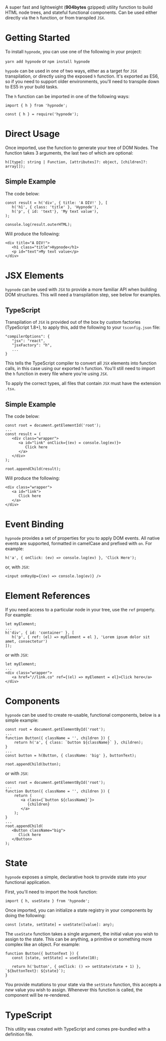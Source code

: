 A super fast and lightweight (**904bytes** gzipped) utility function to build HTML node trees, and stateful functional components. Can be used either directly via the `h` function, or from transpiled `JSX`.

# Getting Started

To install `hypnode`, you can use one of the following in your project:

`yarn add hypnode` or `npm install hypnode`

`hypode` can be used in one of two ways, either as a target for `JSX` transpilation, or directly using the exposed `h` function. It's exported as ES6, so if you need to support older environments, you'll need to transpile down to ES5 in your build tasks.

The `h` function can be imported in one of the following ways:

```
import { h } from 'hypnode';
```

```
const { h } = require('hypnode');
```

# Direct Usage

Once imported, use the function to generate your tree of DOM Nodes. The function takes 3 arguments, the last two of which are optional:

```
h([type]: string | Function, [attributes]?: object, [children]?: array[]);
```

## Simple Example

The code below:

```
const result = h('div', { title: 'A DIV!' }, [
   h('h1', { class: 'title' }, 'Hypnode'),
   h('p', { id: 'text'}, 'My text value'),
);

console.log(result.outerHTML);
```

Will produce the following:

```
<div title="A DIV!">
   <h1 class="title">Hypnode</h1>
   <p id="text">My text value</p>
</div>
```

# JSX Elements

`hypnode` can be used with `JSX` to provide a more familiar API when building DOM structures. This will need a transpilation step, see below for examples.

## TypeScript

Transpilation of `JSX` is provided out of the box by custom factories (TypeScript 1.8+), to apply this, add the following to your `tsconfig.json` file:

```
"compilerOptions": {
   "jsx": "react",
   "jsxFactory": "h",
   ...
}
```

This tells the TypeScript compiler to convert all `JSX` elements into function calls, in this case using our exported `h` function. You'll still need to import the `h` function in every file where you're using `JSX`.

To apply the correct types, all files that contain `JSX` must have the extension `.tsx`.

## Simple Example

The code below:

```
const root = document.getElementId('root');
...
const result = (
   <div class="wrapper">
      <a id="link" onClick={(ev) = console.log(ev)}>
         Click here
      </a>
   </div>
);

root.appendChild(result);
```

Will produce the following:

```
<div class="wrapper">
   <a id="link">
      Click here
   </a>
</div>
```

# Event Binding

`hypnode` provides a set of properties for you to apply DOM events. All native events are supported, formatted in camelCase and prefixed with `on`. For example:

```
h('a', { onClick: (ev) => console.log(ev) }, 'Click Here');
```

or, with `JSX`:

```
<input onKeyUp={(ev) => console.log(ev)} />
```

# Element References

If you need access to a particular node in your tree, use the `ref` property. For example:

```
let myElement;
...
h('div', { id: 'container' }, [
   h('p', { ref: (el) => myElement = el }, 'Lorem ipsum dolor sit amet, consectetur')
]);
```

or with `JSX`:

```
let myElement;
...
<div class="wrapper">
   <a href="//link.co" ref={(el) => myElement = el}>Click here</a>
</div>
```

# Components

`hypnode` can be used to create re-usable, functional components, below is a simple example:

```
const root = document.getElementById('root');
...
function Button({ className = '', children }) {
    return h('a', { class: `button ${className}` }, children);
}
...
const button = h(Button, { className: 'big' }, buttonText);

root.appendChild(button);
```

or with `JSX`:

```
const root = document.getElementById('root');
...
function Button({ className = '', children }) {
    return (
       <a class={`button ${className}`}>
	      {children}
       </a>
    );
}
...
root.appendChild(
   <Button className="big">
      Click here
   </Button>
);
```

# State

`hypnode` exposes a simple, declarative hook to provide state into your functional application.

First, you'll need to import the hook function:

```
import { h, useState } from 'hypnode';
```

Once imported, you can initialize a state registry in your components by doing the following:

```
const [state, setState] = useState([value]: any);
```

The `useState` function takes a single argument, the initial value you wish to assign to the state. This can be anything, a primitive or something more complex like an object. For example:

```
function Button({ buttonText }) {
   const [state, setState] = useState(10);

   return h('button', { onClick: () => setState(state + 1) }, `${buttonText}: ${state}`);
}
```

You provide mutations to your state via the `setState` function, this accepts a _new_ value you wish to assign. Whenever this function is called, the component will be re-rendered.

# TypeScript

This utility was created with TypeScript and comes pre-bundled with a definition file.

